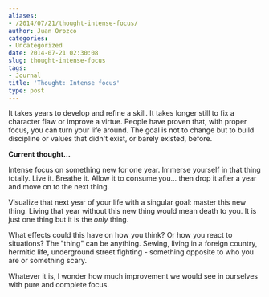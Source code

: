 ```yaml
---
aliases:
- /2014/07/21/thought-intense-focus/
author: Juan Orozco
categories:
- Uncategorized
date: 2014-07-21 02:30:08
slug: thought-intense-focus
tags:
- Journal
title: 'Thought: Intense focus'
type: post
---
```


It takes years to develop and refine a skill. It takes longer still to fix a character flaw or improve a virtue. People have proven that, with proper focus, you can turn your life around. The goal is not to change but to build discipline or values that didn't exist, or barely existed, before.

**Current thought...**

Intense focus on something new for one year. Immerse yourself in that thing totally. Live it. Breathe it. Allow it to consume you... then drop it after a year and move on to the next thing.

Visualize that next year of your life with a singular goal: master this new thing. Living that year without this new thing would mean death to you. It is just one thing but it is the _only_ thing.

What effects could this have on how you think? Or how you react to situations? The "thing" can be anything. Sewing, living in a foreign country, hermitic life, underground street fighting - something opposite to who you are or something scary.

Whatever it is, I wonder how much improvement we would see in ourselves with pure and complete focus.